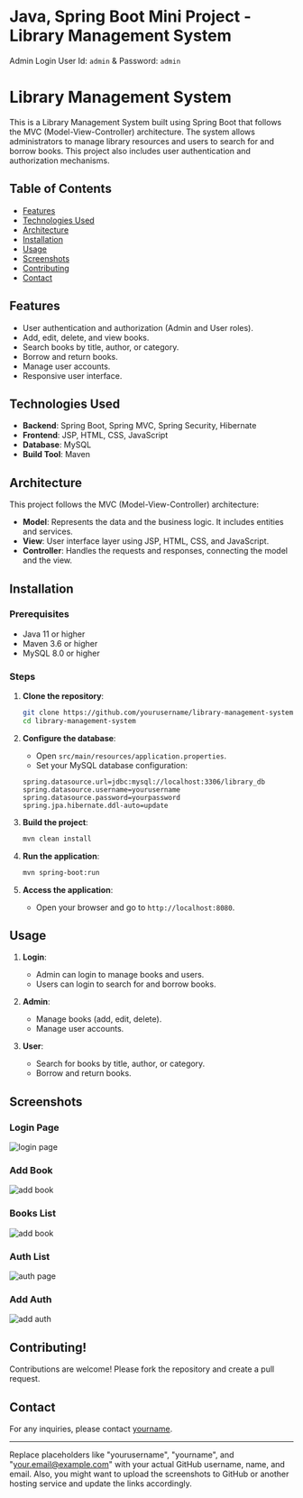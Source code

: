 # Java, Spring Boot Mini Project - Library Management System
 Admin Login User Id: ```admin``` & Password: ```admin```

# Library Management System

This is a Library Management System built using Spring Boot that follows the MVC (Model-View-Controller) architecture. The system allows administrators to manage library resources and users to search for and borrow books. This project also includes user authentication and authorization mechanisms.

## Table of Contents

- [Features](#features)
- [Technologies Used](#technologies-used)
- [Architecture](#architecture)
- [Installation](#installation)
- [Usage](#usage)
- [Screenshots](#screenshots)
- [Contributing](#contributing)
- [Contact](#contact)

## Features

- User authentication and authorization (Admin and User roles).
- Add, edit, delete, and view books.
- Search books by title, author, or category.
- Borrow and return books.
- Manage user accounts.
- Responsive user interface.

## Technologies Used

- **Backend**: Spring Boot, Spring MVC, Spring Security, Hibernate
- **Frontend**: JSP, HTML, CSS, JavaScript
- **Database**: MySQL
- **Build Tool**: Maven

## Architecture

This project follows the MVC (Model-View-Controller) architecture:

- **Model**: Represents the data and the business logic. It includes entities and services.
- **View**: User interface layer using JSP, HTML, CSS, and JavaScript.
- **Controller**: Handles the requests and responses, connecting the model and the view.

## Installation

### Prerequisites

- Java 11 or higher
- Maven 3.6 or higher
- MySQL 8.0 or higher

### Steps

1. **Clone the repository**:

    ```bash
    git clone https://github.com/yourusername/library-management-system.git
    cd library-management-system
    ```

2. **Configure the database**:

    - Open `src/main/resources/application.properties`.
    - Set your MySQL database configuration:

    ```properties
    spring.datasource.url=jdbc:mysql://localhost:3306/library_db
    spring.datasource.username=yourusername
    spring.datasource.password=yourpassword
    spring.jpa.hibernate.ddl-auto=update
    ```

3. **Build the project**:

    ```bash
    mvn clean install
    ```

4. **Run the application**:

    ```bash
    mvn spring-boot:run
    ```

5. **Access the application**:

    - Open your browser and go to `http://localhost:8080`.

## Usage

1. **Login**:
    - Admin can login to manage books and users.
    - Users can login to search for and borrow books.

2. **Admin**:
    - Manage books (add, edit, delete).
    - Manage user accounts.

3. **User**:
    - Search for books by title, author, or category.
    - Borrow and return books.

## Screenshots

### Login Page
![login page](https://github.com/user-attachments/assets/bd27f5e9-5977-48be-bc1e-e5e4b3121641)

### Add Book
![add book](https://github.com/user-attachments/assets/b396f87e-3d49-495b-afea-70304c31bb78)

### Books List
![add book](https://github.com/user-attachments/assets/8fe97f7c-ca15-4886-978b-f62f9baf830f)

### Auth List

![auth page](https://github.com/user-attachments/assets/aa10387c-c883-477f-99ae-13d77df5a9a4)

### Add Auth

![add auth](https://github.com/user-attachments/assets/b64a49a9-7482-4979-b7d5-2212d32748c0)


## Contributing!


Contributions are welcome! Please fork the repository and create a pull request.


## Contact

For any inquiries, please contact [yourname](mailto:abhishekabu0155@gmail.com).

---

Replace placeholders like "yourusername", "yourname", and "your.email@example.com" with your actual GitHub username, name, and email. Also, you might want to upload the screenshots to GitHub or another hosting service and update the links accordingly.
